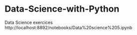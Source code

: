 # Data-Science-with-Python
Data Science exercices
http://localhost:8892/notebooks/Data%20science%205.ipynb
